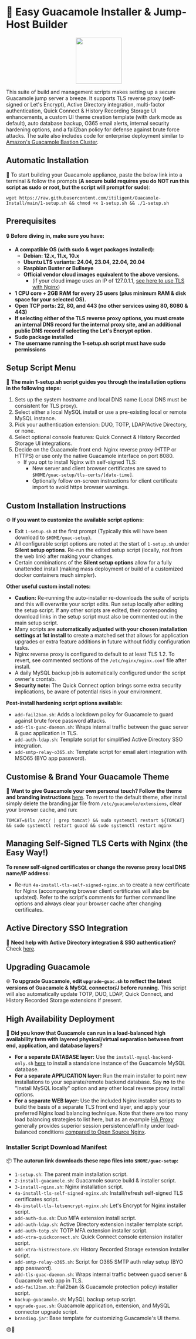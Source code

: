 # 🥑 Easy Guacamole Installer & Jump-Host Builder

<p align="center">
<a href="https://www.paypal.com/donate/?business=PSZ878JBJDMB8&amount=10&no_recurring=0&item_name=Thankyou+for+your+support+in+maintaining+this+project&currency_code=AUD">
  <img src="https://github.com/itiligent/Guacamole-Install/raw/main/.github/ISSUE_TEMPLATE/paypal-donate-button.png" width="125" />
</a>
</p>

This suite of build and management scripts makes setting up a secure Guacamole jump server a breeze. It supports TLS reverse proxy (self-signed or Let's Encrypt), Active Directory integration, multi-factor authentication, Quick Connect & History Recording Storage UI enhancements, a custom UI theme creation template (with dark mode as default), auto database backup, O365 email alerts, internal security hardening options, and a fail2ban policy for defense against brute force attacks. The suite also includes code for enterprise deployment similar to [Amazon's Guacamole Bastion Cluster](http://netcubed-ami.s3-website-us-east-1.amazonaws.com/guaws/v2.3.1/cluster/).

## Automatic Installation

🚀 To start building your Guacamole appliance, paste the below link into a terminal & follow the prompts (**A secure build requires you do NOT run this script as sudo or root, but the script will prompt for sudo**): 

```shell
wget https://raw.githubusercontent.com/itiligent/Guacamole-Install/main/1-setup.sh && chmod +x 1-setup.sh && ./1-setup.sh
```

## Prerequisites

🔒 **Before diving in, make sure you have:**

- **A compatible OS (with sudo & wget packages installed):**
  - **Debian: 12.x, 11.x, 10.x**
  - **Ubuntu LTS variants: 24.04, 23.04, 22.04, 20.04**
  - **Raspbian Buster or Bullseye**
  - **Official vendor cloud images equivalent to the above versions.** 
    - (if your cloud image uses an IP of 127.0.1.1, [see here to use TLS with Nginx](https://github.com/itiligent/Guacamole-Install/issues/21))
- **1 CPU core + 2GB RAM for every 25 users (plus minimum RAM & disk space for your selected OS).**
- **Open TCP ports: 22, 80, and 443 (no other services using 80, 8080 & 443)**
- **If selecting either of the TLS reverse proxy options, you must create an internal DNS record for the internal proxy site, and an additional public DNS record if selecting the Let's Encrypt option.**
- **Sudo package installed**
- **The username running the 1-setup.sh script must have sudo permissions**

## Setup Script Menu

🔧 **The main 1-setup.sh script guides you through the installation options in the following steps:**

1. Sets up the system hostname and local DNS name (Local DNS must be consistent for TLS proxy).
2. Select either a local MySQL install or use a pre-existing local or remote MySQL instance.
3. Pick your authentication extension: DUO, TOTP, LDAP/Active Directory, or none.
4. Select optional console features: Quick Connect & History Recorded Storage UI integrations.
5. Decide on the Guacamole front end: Nginx reverse proxy (HTTP or HTTPS) or use only the native Guacamole interface on port 8080.
   - If you opt to install Nginx with self-signed TLS:
     - New server and client browser certificates are saved to `$HOME/guac-setup/tls-certs/[date-time]`.
     - Optionally follow on-screen instructions for client certificate import to avoid https browser warnings.

## Custom Installation Instructions

⚙️ **If you want to customize the available script options:**

- Exit `1-setup.sh` at the first prompt (Typically this will have been download to `$HOME/guac-setup`).
- All configurable script options are noted at the start of `1-setup.sh` under **Silent setup options**. Re-run the edited setup script (locally, not from the web link) after making your changes.
- Certain combinations of the **Silent setup options** allow for a fully unattended install (making mass deployment or build of a customized docker containers much simpler).

**Other useful custom install notes:**
- **Caution:** Re-running the auto-installer re-downloads the suite of scripts and this will overwrite your script edits. Run setup locally after editing the setup script. If any other scripts are edited, their corresponding download links in the setup script must also be commented out in the main setup script.
- Many scripts are **automatically adjusted with your chosen installation settings at 1st install** to create a matched set that allows for application upgrades or extra feature additions in future without fiddly configuration tasks.
- Nginx reverse proxy is configured to default to at least TLS 1.2. To revert, see commented sections of the `/etc/nginx/nginx.conf` file after install.
- A daily MySQL backup job is automatically configured under the script owner's crontab.
- **Security note:** The Quick Connect option brings some extra security implications, be aware of potential risks in your environment.

**Post-install hardening script options available:**

- `add-fail2ban.sh`: Adds a lockdown policy for Guacamole to guard against brute force password attacks.
- `add-tls-guac-daemon.sh`: Wraps internal traffic between the guac server & guac application in TLS.
- `add-auth-ldap.sh`: Template script for simplified Active Directory SSO integration.
- `add-smtp-relay-o365.sh`: Template script for email alert integration with MSO65 (BYO app password).

## Customise & Brand Your Guacamole Theme

🎨 **Want to give Guacamole your own personal touch? Follow the theme and branding instructions** [here](https://github.com/itiligent/Guacamole-Install/tree/main/guac-custom-theme-builder). To revert to the default theme, after install simply delete the branding.jar file from `/etc/guacamole/extensions`, clear your browser cache, and run:

```shell
TOMCAT=$(ls /etc/ | grep tomcat) && sudo systemctl restart ${TOMCAT} && sudo systemctl restart guacd && sudo systemctl restart nginx
```

## Managing Self-Signed TLS Certs with Nginx (the Easy Way!)

**To renew self-signed certificates or change the reverse proxy local DNS name/IP address:** 
- Re-run `4a-install-tls-self-signed-nginx.sh` to create a new certificate for Nginx (accompanying browser client certificates will also be updated). Refer to the script's comments for further command line options and always clear your browser cache after changing certificates.

## Active Directory SSO Integration

🔑 **Need help with Active Directory integration & SSO authentication?** Check [here](https://github.com/itiligent/Guacamole-Install/blob/main/ACTIVE-DIRECTORY-HOW-TO.md).

## Upgrading Guacamole

🌐 **To upgrade Guacamole, edit `upgrade-guac.sh` to reflect the latest versions of Guacamole & MySQL connector/J before running.** This script will also automatically update TOTP, DUO, LDAP, Quick Connect, and History Recorded Storage extensions if present.

## High Availability Deployment

👔 **Did you know that Guacamole can run in a load-balanced high availability farm with layered physical/virtual separation between front end, application, and database layers?**

- **For a separate DATABASE layer:** Use the `install-mysql-backend-only.sh` [here](https://github.com/itiligent/Guacamole-Install/tree/main/guac-enterprise-build) to install a standalone instance of the Guacamole MySQL database.
- **For a separate APPLICATION layer:** Run the main installer to point new installations to your separate/remote backend database. Say **no** to the "Install MySQL locally" option and any other local reverse proxy install options.
- **For a separate WEB layer:** Use the included Nginx installer scripts to build the basis of a separate TLS front end layer, and apply your preferred Nginx load balancing technique. Note that there are too many load balancing strategies to list here, but as an example [HA Proxy](https://www.haproxy.org/) generally provides superior session persistence/affinity under load-balanced conditions [compared to Open Source Nginx](https://www.nginx.com/products/nginx/compare-models/).

### Installer Script Download Manifest

📦 **The autorun link downloads these repo files into `$HOME/guac-setup`:**

- `1-setup.sh`: The parent main installation script.
- `2-install-guacamole.sh`: Guacamole source build & installer script.
- `3-install-nginx.sh`: Nginx installation script.
- `4a-install-tls-self-signed-nginx.sh`: Install/refresh self-signed TLS certificates script.
- `4b-install-tls-letsencrypt-nginx.sh`: Let's Encrypt for Nginx installer script.
- `add-auth-duo.sh`: Duo MFA extension install script.
- `add-auth-ldap.sh`: Active Directory extension installer template script.
- `add-auth-totp.sh`: TOTP MFA extension installer script.
- `add-xtra-quickconnect.sh`: Quick Connect console extension installer script.
- `add-xtra-histrecstore.sh`: History Recorded Storage extension installer script.
- `add-smtp-relay-o365.sh`: Script for O365 SMTP auth relay setup (BYO app password).
- `add-tls-guac-daemon.sh`: Wraps internal traffic between guacd server & Guacamole web app in TLS.
- `add-fail2ban.sh`: Fail2ban (& Guacamole protection policy) installer script.
- `backup-guacamole.sh`: MySQL backup setup script.
- `upgrade-guac.sh`: Guacamole application, extension, and MySQL connector upgrade script.
- `branding.jar`: Base template for customizing Guacamole's UI theme.

😄🥑
```
